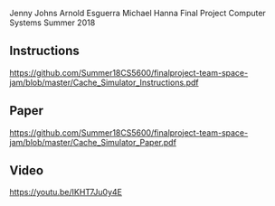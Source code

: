 Jenny Johns
Arnold Esguerra
Michael Hanna
Final Project
Computer Systems
Summer 2018


## Instructions

https://github.com/Summer18CS5600/finalproject-team-space-jam/blob/master/Cache_Simulator_Instructions.pdf

## Paper

https://github.com/Summer18CS5600/finalproject-team-space-jam/blob/master/Cache_Simulator_Paper.pdf

## Video

https://youtu.be/IKHT7Ju0y4E 
